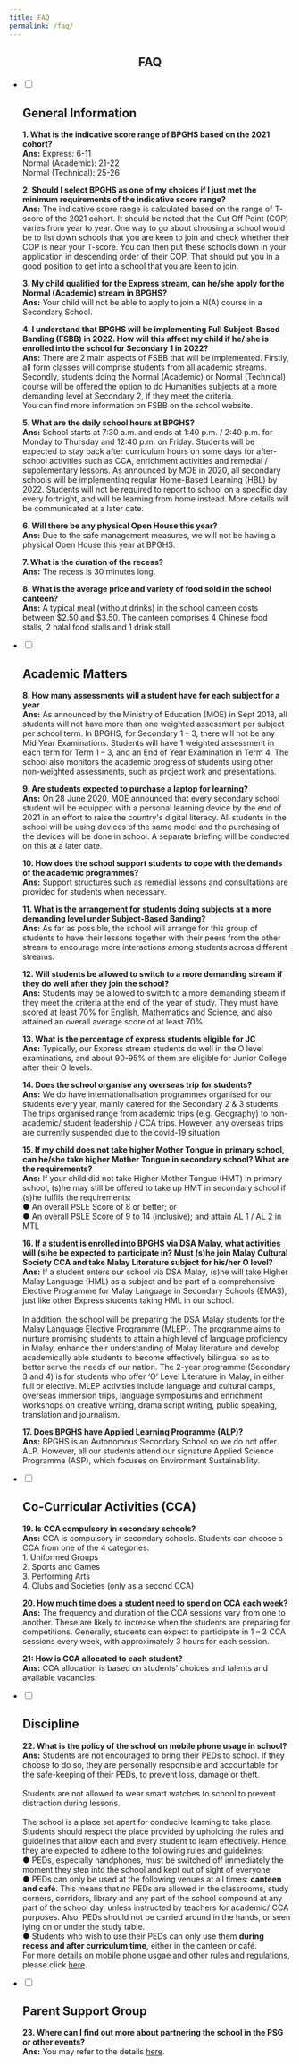 ```yaml
---
title: FAQ
permalink: /faq/
---
```

<h2><center>FAQ</center></h2>

<ul class="jekyllcodex_accordion">
  <li>
    <input type="checkbox" id="accordion1">
    <label for="accordion1"><h2>General Information</h2></label>
    <div>
			<p><strong>1. What is the indicative score range of BPGHS based on the 2021 cohort?</strong><br><strong>Ans:</strong> Express: 6-11 <br> Normal (Academic): 21-22 <br> Normal (Technical): 25-26</p>
      <p><strong>2. Should I select BPGHS as one of my choices if I just met the minimum requirements of the indicative score range?</strong><br><strong>Ans:</strong> The indicative score range is calculated based on the range of T-score of the 2021 cohort. It should be noted that the Cut Off Point (COP) varies from year to year. One way to go about choosing a school would be to list down schools that you are keen to join and check whether their COP is near your T-score. You can then put these schools down in your application in descending order of their COP. That should put you in a good position to get into a school that you are keen to join.</p>
			<p><strong> 3. My child qualified for the Express stream, can he/she apply for the Normal (Academic) stream in BPGHS?</strong><br><strong>Ans:</strong> Your child will not be able to apply to join a N(A) course in a Secondary School.</p>
			<p><strong>4. I understand that BPGHS will be implementing Full Subject-Based Banding (FSBB) in 2022. How will this affect my child if he/ she is enrolled into the school for Secondary 1 in 2022?</strong><br><strong>Ans:</strong> There are 2 main aspects of FSBB that will be implemented. Firstly, all form classes will comprise students from all academic streams. Secondly, students doing the Normal (Academic) or Normal (Technical) course will be offered the option to do Humanities subjects at a more demanding level at Secondary 2, if they meet the criteria. <br>You can find more information on FSBB on the school website.</p>
			<p><strong>5. What are the daily school hours at BPGHS?</strong><br><strong>Ans:</strong> School starts at 7:30 a.m. and ends at 1:40 p.m. / 2:40 p.m. for Monday to Thursday and 12:40 p.m. on Friday. Students will be expected to stay back after curriculum hours on some days for after-school activities such as CCA, enrichment activities and remedial / supplementary lessons. As announced by MOE in 2020, all secondary schools will be implementing regular Home-Based Learning (HBL) by 2022. Students will not be required to report to school on a specific day every fortnight, and will be learning from home instead. More details will be communicated at a later date.</p>
			<p><strong>6. Will there be any physical Open House this year?</strong><br><strong>Ans:</strong> Due to the safe management measures, we will not be having a physical Open House this year at BPGHS.</p>
			<p><strong>7. What is the duration of the recess?</strong><br><strong>Ans:</strong> The recess is 30 minutes long.</p>
			<p><strong>8. What is the average price and variety of food sold in the school canteen?</strong><br><strong>Ans:</strong> A typical meal (without drinks) in the school canteen costs between $2.50 and $3.50. The canteen comprises 4 Chinese food stalls, 2 halal food stalls and 1 drink stall.</p>
    </div>
  </li>
	<li>
    <input type="checkbox" id="accordion2">
		<label for="accordion2"><h2>Academic Matters</h2></label>
    <div>
			<p><strong>8. How many assessments will a student have for each subject for a year</strong><br><strong>Ans:</strong> As announced by the Ministry of Education (MOE) in Sept 2018, all students will not have more than one weighted assessment per subject per school term. In BPGHS, for Secondary 1 – 3, there will not be any Mid Year Examinations. Students will have 1 weighted assessment in each term for Term 1 – 3, and an End of Year Examination in Term 4. The school also monitors the academic progress of students using other non-weighted assessments, such as project work and presentations.
			<p><strong>9. Are students expected to purchase a laptop for learning?<br></strong><strong>Ans:</strong> On 28 June 2020, MOE announced that every secondary school student will be equipped with a personal learning device by the end of 2021 in an effort to raise the country's digital literacy. All students in the school will be using devices of the same model and the purchasing of the devices will be done in school. A separate briefing will be conducted on this at a later date.
			<p><strong>10. How does the school support students to cope with the demands of the academic programmes?</strong><br><strong>Ans:</strong> Support structures such as remedial lessons and consultations are provided for students when necessary.
			<p><strong>11. What is the arrangement for students doing subjects at a more demanding level under Subject-Based Banding?</strong><br><strong>Ans:</strong> As far as possible, the school will arrange for this group of students to have their lessons together with their peers from the other stream to encourage more interactions among students across different streams.
			<p><strong> 12. Will students be allowed to switch to a more demanding stream if they do well after they join the school?</strong><br><strong>Ans:</strong> Students may be allowed to switch to a more demanding stream if they meet the criteria at the end of the year of study. They must have scored at least 70% for English, Mathematics and Science, and also attained an overall average score of at least 70%.
			<p><strong>13. What is the percentage of express students eligible for JC</strong><br><strong>Ans:</strong> Typically, our Express stream students do well in the O level examinations, and about 90-95% of them are eligible for Junior College after their O levels.
			<p><strong>14. Does the school organise any overseas trip for students?</strong><br><strong>Ans:</strong> We do have internationalisation programmes organised for our students every year, mainly catered for the Secondary 2 & 3 students. The trips organised range from academic trips (e.g. Geography) to non-academic/ student leadership / CCA trips. However, any overseas trips are currently suspended due to the covid-19 situation</p>
			<p><strong>15. If my child does not take higher Mother Tongue in primary school, can he/she take higher Mother Tongue in secondary school? What are the requirements?</strong><br><strong>Ans:</strong> If your child did not take Higher Mother Tongue (HMT) in primary school, (s)he may still be offered to take up HMT in secondary school if (s)he fulfils the requirements:<br> ● An overall PSLE Score of 8 or better; or <br> ●  An overall PSLE Score of 9 to 14 (inclusive); and attain AL 1 / AL 2 in MTL  
	<p><strong>16. If a student is enrolled into BPGHS via DSA Malay, what activities will (s)he be expected to participate in? Must (s)he join Malay Cultural Society CCA and take Malay Literature subject for his/her O level? </strong><br><strong>Ans:</strong> If a student enters our school via DSA Malay, (s)he will take Higher Malay Language (HML) as a subject and be part of a comprehensive Elective Programme for Malay Language in Secondary Schools (EMAS), just like other Express students taking HML in our school. <br><br>In addition, the school will be preparing the DSA Malay students for the Malay Language Elective Programme (MLEP). The programme aims to nurture promising students to attain a high level of language proficiency in Malay, enhance their understanding of Malay literature and develop academically able students to become effectively bilingual so as to better serve the needs of our nation. The 2-year programme (Secondary 3 and 4) is for students who offer ‘O’ Level Literature in Malay, in either full or elective. MLEP activities include language and cultural camps, overseas immersion trips, language symposiums and enrichment workshops on creative writing, drama script writing, public speaking, translation and journalism.</p>
			<p><strong>17. Does BPGHS have Applied Learning Programme (ALP)?</strong><br><strong>Ans:</strong> BPGHS is an Autonomous Secondary School so we do not offer ALP. However, all our students attend our signature Applied Science Programme (ASP), which focuses on Environment Sustainability.</p>
    </div>
  </li>
	<li>
    <input type="checkbox" id="accordion3">
		<label for="accordion3"><h2>Co-Curricular Activities (CCA)</h2></label>
    <div>
			<p><strong>19. Is CCA compulsory in secondary schools?</strong><br><strong>Ans:</strong> CCA is compulsory in secondary schools. Students can choose a CCA from one of the 4 categories: <br>1.  Uniformed Groups<br>2.  Sports and Games<br>3. Performing Arts<br>4.  Clubs and Societies (only as a second CCA)</p>
			<p><strong>20. How much time does a student need to spend on CCA each week?</strong><br><strong>Ans:</strong> The frequency and duration of the CCA sessions vary from one to another. These are likely to increase when the students are preparing for competitions. Generally, students can expect to participate in 1 – 3 CCA sessions every week, with approximately 3 hours for each session.</p>
			<p><strong>21: How is CCA allocated to each student?</strong><br><strong>Ans:</strong> CCA allocation is based on students' choices and talents and available vacancies.
    </div>
  </li>
	<li>
    <input type="checkbox" id="accordion4">
		<label for="accordion4"><h2>Discipline</h2></label>
    <div>
			<p><strong>22. What is the policy of the school on mobile phone usage in school?</strong><br><strong>Ans:</strong> Students are not encouraged to bring their PEDs to school. If they choose to do so, they are personally responsible and accountable for the safe-keeping of their PEDs, to prevent loss, damage or theft. <br><br> Students are not allowed to wear smart watches to school to prevent distraction during lessons.
<br><br>The school is a place set apart for conducive learning to take place. Students should respect the place provided by upholding the rules and guidelines that allow each and every student to learn effectively. Hence, they are expected to adhere to the following rules and guidelines:
				<br>●  PEDs, especially handphones, must be switched off immediately the moment they step into the school and kept out of sight of everyone.
				<br>● PEDs can only be used at the following venues at all times: <strong>canteen and café</strong>. This means that no PEDs are allowed in the classrooms, study corners, corridors, library and any part of the school compound at any part of the school day, unless instructed by teachers for academic/ CCA purposes. Also, PEDs should not be carried around in the hands, or seen lying on or under the study table.
				<br>● Students who wish to use their PEDs can only use them <strong>during recess and after curriculum time</strong>, either in the canteen or café. 
				<br>For more details on mobile phone usgae and other rules and regulations, please click <a href="/about-bpghs/bpghs-code-of-conduct">here</a>.</p>
    </div>
		</li>
	<li>
    <input type="checkbox" id="accordion5">
		<label for="accordion5"><h2>Parent Support Group</h2></label>
    <div>
			<p><strong>23. Where can I find out more about partnering the school in the PSG or other events?</strong><br><strong>Ans:</strong> You may refer to the details <a href="/partners/parent-support-group">here</a>.</p>
		</div>
  </li>
</ul>